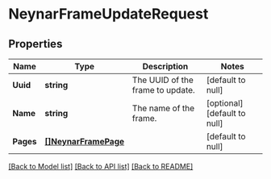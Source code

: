 # NeynarFrameUpdateRequest

## Properties
Name | Type | Description | Notes
------------ | ------------- | ------------- | -------------
**Uuid** | **string** | The UUID of the frame to update. | [default to null]
**Name** | **string** | The name of the frame. | [optional] [default to null]
**Pages** | [**[]NeynarFramePage**](NeynarFramePage.md) |  | [default to null]

[[Back to Model list]](../README.md#documentation-for-models) [[Back to API list]](../README.md#documentation-for-api-endpoints) [[Back to README]](../README.md)

